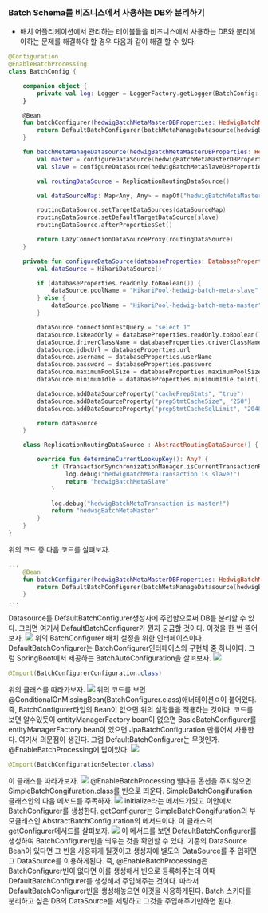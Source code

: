 ### Batch Schema를 비즈니스에서 사용하는 DB와 분리하기
- 배치 어플리케이션에서 관리하는 테이블들을 비즈니스에서 사용하는 DB와 분리해야하는 문제를 해결해야 할 경우 다음과 같이 해결 할 수 있다.

```kotlin
@Configuration
@EnableBatchProcessing
class BatchConfig {

    companion object {
        private val log: Logger = LoggerFactory.getLogger(BatchConfig::class.java)
    }

    @Bean
    fun batchConfigurer(hedwigBatchMetaMasterDBProperties: HedwigBatchMetaMasterDBProperties, hedwigBatchMetaSlaveDBProperties: HedwigBatchMetaSlaveDBProperties): BatchConfigurer {
        return DefaultBatchConfigurer(batchMetaManageDatasource(hedwigBatchMetaMasterDBProperties, hedwigBatchMetaSlaveDBProperties))
    }

    fun batchMetaManageDatasource(hedwigBatchMetaMasterDBProperties: HedwigBatchMetaMasterDBProperties, hedwigBatchMetaSlaveDBProperties: HedwigBatchMetaSlaveDBProperties): DataSource {
        val master = configureDataSource(hedwigBatchMetaMasterDBProperties)
        val slave = configureDataSource(hedwigBatchMetaSlaveDBProperties)

        val routingDataSource = ReplicationRoutingDataSource()

        val dataSourceMap: Map<Any, Any> = mapOf("hedwigBatchMetaMaster" to master, "hedwigBatchMetaSlave" to slave)

        routingDataSource.setTargetDataSources(dataSourceMap)
        routingDataSource.setDefaultTargetDataSource(slave)
        routingDataSource.afterPropertiesSet()

        return LazyConnectionDataSourceProxy(routingDataSource)
    }

    private fun configureDataSource(databaseProperties: DatabaseProperties): DataSource {
        val dataSource = HikariDataSource()

        if (databaseProperties.readOnly.toBoolean()) {
            dataSource.poolName = "HikariPool-hedwig-batch-meta-slave"
        } else {
            dataSource.poolName = "HikariPool-hedwig-batch-meta-master"
        }

        dataSource.connectionTestQuery = "select 1"
        dataSource.isReadOnly = databaseProperties.readOnly.toBoolean()
        dataSource.driverClassName = databaseProperties.driverClassName
        dataSource.jdbcUrl = databaseProperties.url
        dataSource.username = databaseProperties.userName
        dataSource.password = databaseProperties.password
        dataSource.maximumPoolSize = databaseProperties.maximumPoolSize.toInt()
        dataSource.minimumIdle = databaseProperties.minimumIdle.toInt()

        dataSource.addDataSourceProperty("cachePrepStmts", "true")
        dataSource.addDataSourceProperty("prepStmtCacheSize", "250")
        dataSource.addDataSourceProperty("prepStmtCacheSqlLimit", "2048")

        return dataSource
    }

    class ReplicationRoutingDataSource : AbstractRoutingDataSource() {

        override fun determineCurrentLookupKey(): Any? {
            if (TransactionSynchronizationManager.isCurrentTransactionReadOnly()) {
                log.debug("hedwigBatchMetaTransaction is slave!")
                return "hedwigBatchMetaSlave"
            }

            log.debug("hedwigBatchMetaTransaction is master!")
            return "hedwigBatchMetaMaster"
        }
    }
}
```

위의 코드 중 다음 코드를 살펴보자.
```kotlin
...
    @Bean
    fun batchConfigurer(hedwigBatchMetaMasterDBProperties: HedwigBatchMetaMasterDBProperties, hedwigBatchMetaSlaveDBProperties: HedwigBatchMetaSlaveDBProperties): BatchConfigurer {
        return DefaultBatchConfigurer(batchMetaManageDatasource(hedwigBatchMetaMasterDBProperties, hedwigBatchMetaSlaveDBProperties))
    }
...
```
Datasource를 DefaultBatchConfigurer생성자에 주입함으로써 DB를 분리할 수 있다. 그러면 여기서 DefaultBatchConfigurer가 뭔지 궁금할 것이다. 이것을 한 번 뜯어보자.
![](assets/batchSchema-069b72be.png)
위의 BatchConfigurer 배치 설정을 위한 인터페이스이다. DefaultBatchConfigurer는 BatchConfigurer인터페이스의 구현체 중 하나이다. 그럼 SpringBoot에서 제공하는 BatchAutoConfiguration을 살펴보자.
![](assets/batchSchema-576611b3.png)
```java
@Import(BatchConfigurerConfiguration.class)
```
위의 클래스를 따라가보자.
![](assets/batchSchema-875184a1.png)
위의 코드를 보면 @ConditionalOnMissingBean(BatchConfigurer.class)애너테이션ㅇ이 붙어있다. 즉, BatchConfigurer타입의 Bean이 없으면 위의 설정들을 적용하는 것이다. 코드를 보면 알수있듯이 entityManagerFactory bean이 없으면 BasicBatchConfigurer를 entityManagerFactory bean이 있으면 JpaBatchConfiguration 만들어서 사용한다. 여기서 의문점이 생긴다. 그럼 DefaultBatchConfigurer는 무엇인가. @EnableBatchProcessing에 답이있다.
![](assets/batchSchema-0d21e44b.png)
```java
@Import(BatchConfigurationSelector.class)
```
이 클래스를 따라가보자.
![](assets/batchSchema-69821422.png)
@EnableBatchProcessing 별다른 옵션을 주지않으면 SimpleBatchCongifuration.class를 빈으로 띄운다. SimpleBatchCongifuration 클래스안의 다음 메서드를 주목하자.
![](assets/batchSchema-86a9845a.png)
initialize라는 메서드가있고 이안에서 BatchConfigurer를 생성한다. getConfigurer는 SimpleBatchCongifuration의 부모클래스인 AbstractBatchConfiguration의 메서드이다. 이 클래스의 getConfigurer메서드를 살펴보자.
![](assets/batchSchema-10b2e4bd.png)
이 메서드를 보면 DefaultBatchConfigurer를 생성하여 BatchConfigurer빈을 띄우는 것을 확인할 수 있다. 기존의 DataSource Bean이 있다면 그 빈을 사용하게 될것이고 생성자에 별도의 DataSource를 주 입하면 그 DataSource를 이용하게된다. 즉, @EnableBatchProcessing은 BatchConfigurer빈이 없다면 이를 생성해서 빈으로 등록해주는데 이때 DefaultBatchConfigurer를 생성해서 주입해주는 것이다. 따라서 DefaultBatchConfigurer빈을 생성해놓으면 이것을 사용하게된다. Batch 스키마를 분리하고 싶은 DB의 DataSource를 세팅하고 그것을 주입해주기만하면 된다.
